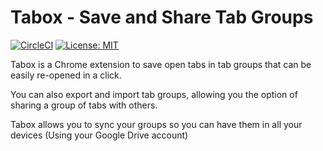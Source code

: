 # Tabox - Save and Share Tab Groups

[![CircleCI](https://circleci.com/gh/gilgold/tabox/tree/main.svg?style=shield)](https://circleci.com/gh/gilgold/tabox/tree/main)
[![License: MIT](https://img.shields.io/badge/License-MIT-yellow.svg)](https://opensource.org/licenses/MIT)

Tabox is a Chrome extension to save open tabs in tab groups that can be easily re-opened in a click. 

You can also export and import tab groups, allowing you the option of sharing a group of tabs with others.

Tabox allows you to sync your groups so you can have them in all your devices (Using your Google Drive account)
